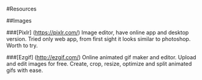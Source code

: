 #Resources

##Images

###[Pixlr] (https://pixlr.com/)
Image editor, have online app and desktop version. Tried only web app, from first sight it looks similar to photoshop. Worth to try.

###[Ezgif] (http://ezgif.com/)
Online animated gif maker and editor. Upload and edit images for free. Create, crop, resize, optimize and split animated gifs with ease.
